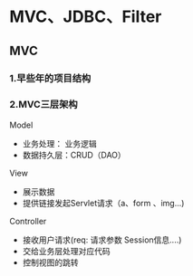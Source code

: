 # MVC、JDBC、Filter

## MVC

### 1.早些年的项目结构





### 2.MVC三层架构





Model

- 业务处理： 业务逻辑
- 数据持久层：CRUD（DAO）

View

- 展示数据
- 提供链接发起Servlet请求（a、form 、img...)

Controller

- 接收用户请求(req: 请求参数   Session信息....)
- 交给业务层处理对应代码
- 控制视图的跳转



